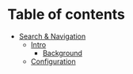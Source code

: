 # Table of contents

* [Search & Navigation](README.md)
  * [Intro](search-and-navigation/intro/README.md)
    * [Background](search-and-navigation/intro/background.md)
  * [Configuration](search-and-navigation/configuration.md)
